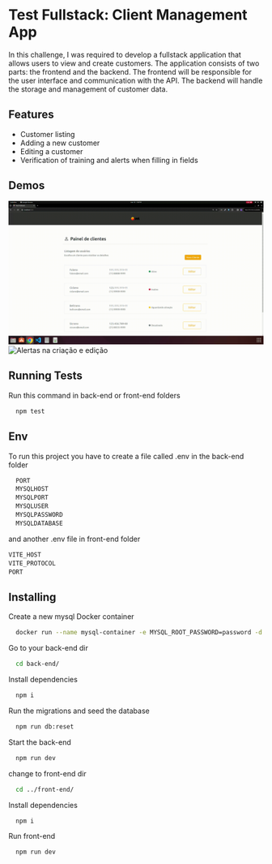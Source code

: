 
# Test Fullstack: Client Management App

In this challenge, I was required to develop a fullstack application that allows users to view and create customers. The application consists of two parts: the frontend and the backend. The frontend will be responsible for the user interface and communication with the API. The backend will handle the storage and management of customer data.


## Features

- Customer listing
- Adding a new customer
- Editing a customer
- Verification of training and alerts when filling in fields

## Demos
![Criação de usuario](/exemplo1.gif)
![Alertas na criação e edição](/exemplo2.gif)




## Running Tests

Run this command in back-end or front-end folders

```bash
  npm test
```


## Env

To run this project you have to create a file called .env in the back-end folder

```bash
  PORT
  MYSQLHOST
  MYSQLPORT
  MYSQLUSER
  MYSQLPASSWORD
  MYSQLDATABASE
```
and another .env file in front-end folder

```bash
VITE_HOST
VITE_PROTOCOL
PORT
```


## Installing

Create a new mysql Docker container

```bash
  docker run --name mysql-container -e MYSQL_ROOT_PASSWORD=password -d mysql
```

Go to your back-end dir

```bash
  cd back-end/
```
Install dependencies
```bash
  npm i
```
Run the migrations and seed the database
```bash
  npm run db:reset
```
Start the back-end
```bash
  npm run dev
```
change to front-end dir
```bash
  cd ../front-end/
```
Install dependencies
```bash
  npm i
```
Run front-end
```bash
  npm run dev
```
